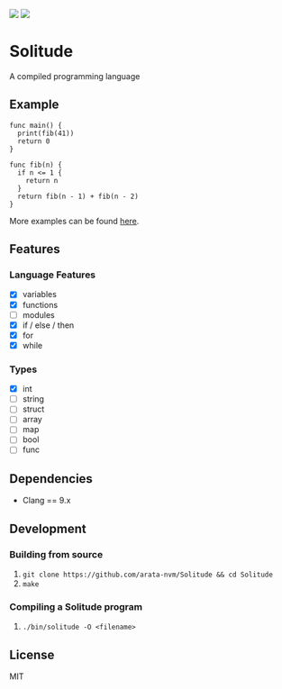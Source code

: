 ![](https://img.shields.io/github/workflow/status/arata-nvm/Solitude/Go?style=for-the-badge)
![](https://img.shields.io/codecov/c/github/arata-nvm/Solitude?style=for-the-badge)
# Solitude

A compiled programming language

## Example
```
func main() {
  print(fib(41))
  return 0
}

func fib(n) {
  if n <= 1 {
    return n
  }
  return fib(n - 1) + fib(n - 2)
}
```

More examples can be found [here](https://github.com/arata-nvm/Solitude/tree/master/examples).

## Features

### Language Features
- [x] variables
- [x] functions
- [ ] modules
- [x] if / else / then
- [x] for
- [x] while

### Types
- [x] int
- [ ] string
- [ ] struct
- [ ] array
- [ ] map
- [ ] bool
- [ ] func

## Dependencies
- Clang == 9.x

## Development

### Building from source
1. `git clone https://github.com/arata-nvm/Solitude && cd Solitude`
2. `make`

### Compiling a Solitude program
1. `./bin/solitude -O <filename>`

## License
MIT
